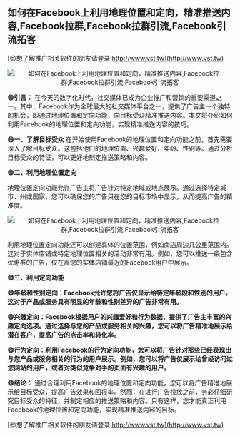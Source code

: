 ## **如何在Facebook上利用地理位置和定向，精准推送内容,Facebook拉群,Facebook拉群引流,Facebook引流拓客**

[😍想了解推广相关软件的朋友请登录 http://www.vst.tw](http://www.vst.tw)

 <center><img src="https://vst.tw/MP4/tuiguang/png/2.png" alt="如何在Facebook上利用地理位置和定向，精准推送内容,Facebook拉群,Facebook拉群引流,Facebook引流拓客"></center>

**😄引言：**
在今天的数字化时代，社交媒体已成为企业推广和营销的重要渠道之一。其中，Facebook作为全球最大的社交媒体平台之一，提供了广告主一个独特的机会，即通过地理位置和定向功能，向目标受众精准推送内容。本文将介绍如何利用Facebook的地理位置和定向功能，实现精准推送内容的技巧。

**😄一、了解目标受众**
在开始使用Facebook的地理位置和定向功能之前，首先需要深入了解目标受众。这包括他们的地理位置、兴趣爱好、年龄、性别等。通过分析目标受众的特征，可以更好地制定推送策略和内容。

**😄二、利用地理位置定向**

地理位置定向功能允许广告主将广告针对特定地域或地点展示。通过选择特定城市、州或国家，您可以确保您的广告只在您的目标市场中显示，从而提高广告的精准度。

 <center><img src="https://vst.tw/MP4/tuiguang/png/6.png" alt="如何在Facebook上利用地理位置和定向，精准推送内容,Facebook拉群,Facebook拉群引流,Facebook引流拓客"></center>

利用地理位置定向功能还可以创建具体的位置范围，例如商店周边几公里范围内。这对于实体店铺或特定地理位置相关的活动非常有用。例如，您可以推送一条包含优惠券的广告，仅在离您的实体店铺最近的Facebook用户中展示。

**😄三、利用定向功能**

**😄年龄和性别定向：Facebook允许您将广告仅显示给特定年龄段和性别的用户。这对于产品或服务具有明显的年龄和性别差异的广告非常有用。**

**😄兴趣定向：Facebook根据用户的兴趣爱好和行为数据，提供了广告主丰富的兴趣定向选项。通过选择与您的产品或服务相关的兴趣，您可以将广告精准地展示给潜在客户，提高广告的点击率和转化率。**

**😄行为定向：利用Facebook的行为定向功能，您可以将广告针对那些已经表现出与您产品或服务相关的行为的用户展示。例如，您可以将广告仅展示给曾经访问过您网站的用户，或者对类似竞争对手的页面有兴趣的用户。**

**😄结论：**
通过合理利用Facebook的地理位置和定向功能，您可以将广告精准地展示给目标受众，提高广告效果和回报率。然而，在进行广告投放之前，务必仔细研究目标受众的特征，并制定相应的推送策略和内容。只有这样，您才能真正利用Facebook的地理位置和定向功能，实现精准推送内容的目标。

[😍想了解推广相关软件的朋友请登录 http://www.vst.tw](http://www.vst.tw)



